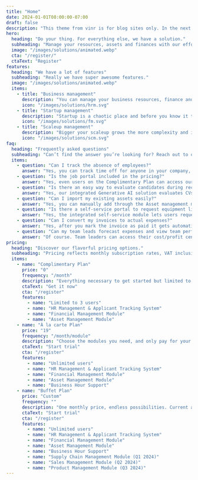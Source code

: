 ```yaml
---
title: "Home"
date: 2024-01-01T08:00:00-07:00
draft: false
description: "This theme from vinr is for blog sites only. In the next iteration we will extend to home page."
hero:
  heading: "Do your thing. For everything else, we have a solution."
  subheading: "Manage your resources, assets and finances with our effortless enterprise tools. Optimize your business efficiency across all operations. Save time and money."
  image: "/images/solutions/animated.webp"
  cta: "/register/"
  ctaText: "Register"
features:
  heading: "We have a lot of features"
  subheading: "Really we have super awesome features."
  image: "/images/solutions/animated.webp"
  items:
    - title: "Business management"
      description: "You can manage your business resources, finance and assets in one place. Save money and time."
      icon: "/images/solutions/hrm.svg"
    - title: "Startup management"
      description: "Startup is a chaotic place and before you know it things will get unmanageable. Start implementing best practices without hindering you in any way."
      icon: "/images/solutions/fm.svg"
    - title: "Scaleup management"
      description: "Bigger your scaleup grows the more complexity and inefficiencies it will automatically collect. Put the right controls in place."
      icon: "/images/solutions/scm.svg"
faq:
  heading: "Frequently asked questions"
  subheading: "Can’t find the answer you’re looking for? Reach out to our customer support team."
  items:
    - question: "Can I track the absence of employees?"
      answer: "Yes, you can track time off for anyone in your company, apply policies, and view balances."
    - question: "Is the job portal included in the pricing?"
      answer: "Yes, even users on the Complimentary Plan can access our public job portal for free."
    - question: "Is there an easy way to evaluate candidates during recruitment?"
      answer: "Yes, our integrated Generative AI solution evaluates CVs against your job description, expected skills, and responsibilities."
    - question: "Can I import my existing assets easily?"
      answer: "Yes, you can manually add through the Asset management module. A CSV import feature is in development."
    - question: "Is there a self-service portal to request equipment like laptops or mobiles?"
      answer: "Yes, the integrated self-service module lets users request equipment for themselves and their subordinates, and track the status."
    - question: "Can I convert my invoices to actual expenses?"
      answer: "Yes, after you mark the invoice as paid it gets automatically converted to actual expense. Budget variance can then be checked."
    - question: "Can my team leads forecast expenses and view team performance?"
      answer: "Of course. Team leaders can access their cost/profit center, forecast expenses or revenue, and check variances."
pricing:
  heading: "Discover our flavorful pricing options."
  subheading: "Pricing reflects monthly subscription rates, VAT inclusive."
  items:
    - name: "Complimentary Plan"
      price: "0"
      frequency: "/month"
      description: "Everything necessary to get started but limited to 3 users."
      ctaText: "Get it now"
      cta: "/register"
      features:
        - name: "Limited to 3 users"
        - name: "HR Management & Applicant Tracking System"
        - name: "Financial Management Module"
        - name: "Asset Management Module"
    - name: "À la carte Plan"
      price: "19"
      frequency: "/month/module"
      description: "Choose the modules you need, and only pay for your selections monthly."
      ctaText: "Start trial"
      cta: "/register"
      features:
        - name: "Unlimited users"
        - name: "HR Management & Applicant Tracking System"
        - name: "Financial Management Module"
        - name: "Asset Management Module"
        - name: "Business Hour Support"
    - name: "Buffet Plan"
      price: "Custom"
      frequency: ""
      description: "One monthly price, endless possibilities. Current and future tools, all included."
      ctaText: "Start trial"
      cta: "/register"
      features:
        - name: "Unlimited users"
        - name: "HR Management & Applicant Tracking System"
        - name: "Financial Management Module"
        - name: "Asset Management Module"
        - name: "Business Hour Support"
        - name: "Supply Chain Management Module (Q1 2024)"
        - name: "Sales Management Module (Q2 2024)"
        - name: "Product Management Module (Q3 2024)"
---
```

